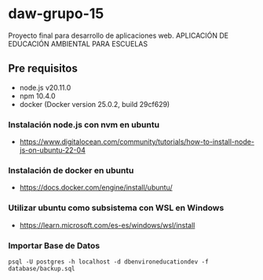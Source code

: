 # daw-grupo-15

Proyecto final para desarrollo de aplicaciones web. APLICACIÓN DE EDUCACIÓN AMBIENTAL PARA ESCUELAS

## Pre requisitos

- node.js v20.11.0
- npm 10.4.0
- docker (Docker version 25.0.2, build 29cf629)

### Instalación node.js con nvm en ubuntu

- https://www.digitalocean.com/community/tutorials/how-to-install-node-js-on-ubuntu-22-04

### Instalación de docker en ubuntu

- https://docs.docker.com/engine/install/ubuntu/

### Utilizar ubuntu como subsistema con WSL en Windows

- https://learn.microsoft.com/es-es/windows/wsl/install

### Importar Base de Datos

```shell
psql -U postgres -h localhost -d dbenvironeducationdev -f database/backup.sql

```
